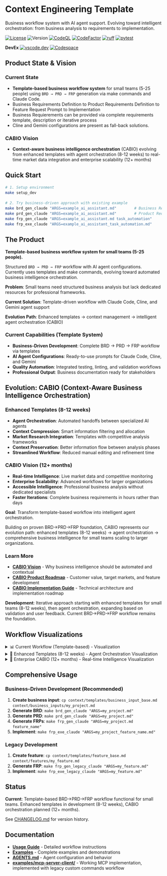 # Context Engineering Template

Business workflow system with AI agent support. Evolving toward intelligent orchestration: from business analysis to requirements to implementation.

[![License](https://img.shields.io/badge/license-GNUGPLv3-green.svg)](LICENSE)
![Version](https://img.shields.io/badge/version-1.0.0-58f4c2)
[![CodeQL](https://github.com/qte77/context-engineering-template/actions/workflows/codeql.yaml/badge.svg)](https://github.com/qte77/context-engineering-template/actions/workflows/codeql.yaml)
[![CodeFactor](https://www.codefactor.io/repository/github/qte77/context-engineering-template/badge)](https://www.codefactor.io/repository/github/qte77/context-engineering-template)
[![ruff](https://github.com/qte77/context-engineering-template/actions/workflows/ruff.yaml/badge.svg)](https://github.com/qte77/context-engineering-template/actions/workflows/ruff.yaml)
[![pytest](https://github.com/qte77/context-engineering-template/actions/workflows/pytest.yaml/badge.svg)](https://github.com/qte77/context-engineering-template/actions/workflows/pytest.yaml)

**DevEx**  [![vscode.dev](https://img.shields.io/static/v1?logo=visualstudiocode&label=&message=vscode.dev&labelColor=2c2c32&color=007acc&logoColor=007acc)](https://vscode.dev/github/qte77/context-engineering-template)
[![Codespace](https://img.shields.io/static/v1?logo=visualstudiocode&label=&message=Codespace%20Dev&labelColor=2c2c32&color=007acc&logoColor=007acc)](https://github.com/codespaces/new?repo=qte77/context-engineering-template&devcontainer_path=.devcontainer/devcontainer.json)

## Product State & Vision

### Current State

- **Template-based business workflow system** for small teams (5-25 people) using `BRD → PRD → FRP` generation via make commands and Claude Code.
- Business Requirements Definition to Product Requirements Definition to Feature Request Prompt to Implementation
- Business Requierements can be provided via complete requirements template, description or iterative process
- Cline and Gemini configurations are present as fall-back solutions.

### CABIO Vision

- **Context-aware business intelligence orchestration** (CABIO) evolving from enhanced templates with agent orchestration (8-12 weeks) to real-time market data integration and enterprise scalability (12+ months)

## Quick Start

```bash
# 1. Setup environment
make setup_dev

# 2. Try business-driven approach with existing example
make brd_gen_claude "ARGS=example_ai_assistant.md"        # Business Requierements Definition
make prd_gen_claude "ARGS=example_ai_assistant.md"        # Product Requierements Definition
make frp_gen_claude "ARGS=example_ai_assistant.md task_automation"    
make frp_exe_claude "ARGS=example_ai_assistant_task_automation.md"
```

## The Product

**Template-based business workflow system for small teams (5-25 people).**

Structured `BRD → PRD → FRP` workflow with AI agent configurations. Currently uses templates and make commands, evolving toward automated business intelligence orchestration.

**Problem**: Small teams need structured business analysis but lack dedicated resources for professional frameworks.

**Current Solution**: Template-driven workflow with Claude Code, Cline, and Gemini agent support

**Evolution Path**: Enhanced templates → context management → intelligent agent orchestration (CABIO)

### Current Capabilities (Template System)

- **Business-Driven Development**: Complete BRD → PRD → FRP workflow via templates
- **AI Agent Configurations**: Ready-to-use prompts for Claude Code, Cline, and Gemini
- **Quality Automation**: Integrated testing, linting, and validation workflows
- **Professional Output**: Business documentation ready for stakeholders

## Evolution: CABIO (Context-Aware Business Intelligence Orchestration)

### Enhanced Templates (8-12 weeks)

- **Agent Orchestration**: Automated handoffs between specialized AI agents
- **Context Compression**: Smart information filtering and allocation
- **Market Research Integration**: Templates with competitive analysis frameworks
- **Context Preservation**: Better information flow between analysis phases
- **Streamlined Workflow**: Reduced manual editing and refinement time

### CABIO Vision (12+ months)

- **Real-time Intelligence**: Live market data and competitive monitoring
- **Enterprise Scalability**: Advanced workflows for larger organizations
- **Accessible Intelligence**: Professional business analysis without dedicated specialists
- **Faster Iterations**: Complete business requirements in hours rather than days

**Goal**: Transform template-based workflow into intelligent agent orchestration.

Building on proven BRD→PRD→FRP foundation, CABIO represents our evolution path: enhanced templates (8-12 weeks) → agent orchestration → comprehensive business intelligence for small teams scaling to larger organizations.

### Learn More

- **[CABIO Vision](docs/CABIO-vision.md)** - Why business intelligence should be automated and contextual
- **[CABIO Product Roadmap](docs/CABIO-product-roadmap.md)** - Customer value, target markets, and feature development  
- **[CABIO Implementation Guide](docs/CABIO-implementation-guide.md)** - Technical architecture and implementation roadmap

**Development**: Iterative approach starting with enhanced templates for small teams (8-12 weeks), then agent orchestration, expanding based on validation and user feedback. Current BRD→PRD→FRP workflow remains the foundation.

## Workflow Visualizations

<details>
    <summary>📊 Current Workflow (Template-based) - Visualization</summary>
    <img src="assets/images/Business-Driven-Development-Current-Concise-light.png#gh-light-mode-only" alt="Current Business-Driven Development Workflow Diagram" title="Visualization: Current template-based BRD→PRD→FRP workflow with AI agent support" width="80%" />
    <img src="assets/images/Business-Driven-Development-Current-Concise-dark.png#gh-dark-mode-only" alt="Current Business-Driven Development Workflow Diagram" title="Visualization: Current template-based BRD→PRD→FRP workflow with AI agent support" width="80%" />
</details>
    <details>
    <summary>🔄 Enhanced Templates (8-12 weeks) - Agent Orchestration Visualization</summary>
    <img src="assets/images/Business-Driven-Development-CABIO-SMB-Concise-light.png#gh-light-mode-only" alt="Enhanced Templates Agent Orchestration Diagram" title="Visualization: Agent orchestration with context compression and 50% less manual editing" width="80%" />
    <img src="assets/images/Business-Driven-Development-CABIO-SMB-Concise-dark.png#gh-dark-mode-only" alt="Enhanced Templates Agent Orchestration Diagram" title="Visualization: Agent orchestration with context compression and 50% less manual editing" width="80%" />
</details>
<details>
    <summary>🚀 Enterprise CABIO (12+ months) - Real-time Intelligence Visualization</summary>
    <img src="assets/images/Business-Driven-Development-CABIO-Enterprise-Concise-light.png#gh-light-mode-only" alt="Enterprise CABIO Business Intelligence Diagram" title="Visualization: Real-time market data with enterprise scalability and multi-model optimization" width="80%" />
    <img src="assets/images/Business-Driven-Development-CABIO-Enterprise-Concise-dark.png#gh-dark-mode-only" alt="Enterprise CABIO Business Intelligence Diagram" title="Visualization: Real-time market data with enterprise scalability and multi-model optimization" width="80%" />
</details>

## Comprehensive Usage

### Business-Driven Development (Recommended)

1. **Create business input**: `cp context/templates/business_input_base.md context/business_inputs/my_project.md`
2. **Generate BRD**: `make brd_gen_claude "ARGS=my_project.md"`
3. **Generate PRD**: `make prd_gen_claude "ARGS=my_project.md"`
4. **Generate FRPs**: `make frp_gen_claude "ARGS=my_project.md feature_name"`
5. **Implement**: `make frp_exe_claude "ARGS=my_project_feature_name.md"`

### Legacy Development

1. **Create feature**: `cp context/templates/feature_base.md context/features/my_feature.md`
2. **Generate FRP**: `make frp_gen_legacy_claude "ARGS=my_feature.md"`
3. **Implement**: `make frp_exe_legacy_claude "ARGS=my_feature.md"`

## Status

**Current**: Template-based BRD→PRD→FRP workflow functional for small teams. Enhanced templates in development (8-12 weeks), CABIO orchestration planned (12+ months).

See [CHANGELOG.md](CHANGELOG.md) for version history.

## Documentation

- **[Usage Guide](docs/usage-guide.md)** - Detailed workflow instructions
- **[Examples](docs/examples.md)** - Complete examples and demonstrations
- **[AGENTS.md](AGENTS.md)** - Agent configuration and behavior
- **[examples/mcp-server-client/](examples/mcp-server-client/)** - Working MCP implementation, implemented with legacy custom commands workflow
